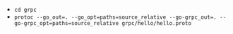 
- ```cd grpc```
- ```protoc --go_out=. --go_opt=paths=source_relative --go-grpc_out=. --go-grpc_opt=paths=source_relative grpc/hello/hello.proto```

